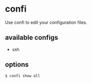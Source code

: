 # confi
Use confi to edit your configuration files.

## available configs
- ssh

## options
`$ confi show all`
